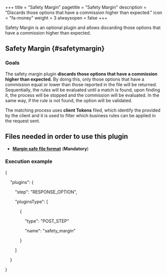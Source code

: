 +++
title = "Safety Margin"
pagetitle = "Safety Margin"
description = "Discards those options that have a commission higher than expected."
icon = "fa-money"
weight = 3
alwaysopen = false
+++

Safety Margin is an optional plugin and allows discarding those options that have a commission higher than expected.

## Safety Margin {#safetymargin}

### Goals

The safety margin plugin **discards those options that have a commission higher than expected.** By doing this, only those options that have a commission equal or lower than those reported in the file will be returned.
Sequentially, the rules will be evaluated until a match is found, upon finding it, the process will be stopped and the commission will be evaluated. In the same way, if the rule is not found, the option will be validated.  

The matching process uses **client Tokens** filed, which identify the provided by the client and it is used to filter which business rules can be applied in the request sent.

## Files needed in order to use this plugin

* [**Margin safe file format**](/hotelx/plugins/format-files/safety_margin/) (**Mandatory**)

### Execution example



{

    "plugins": {

        "step": "RESPONSE_OPTION",

        "pluginsType": [

            {

                "type": "POST_STEP"

                "name": "safety_margin"

            }

        ]

    }

}
```
